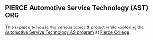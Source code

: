 ## PIERCE Automotive Service Technology (AST) ORG
This is place to house the various topics & project while exploring the [Automotive Servive Technology AS program](https://programmapper.piercecollege.edu/academics/interest-clusters/5e92e3cc-64bf-4852-8e1b-d4678d80c8c9/programs/963bfdc9-4ea9-1a79-0d33-9ea9396cdcf) at [Pierce College](https://lapc.edu).
